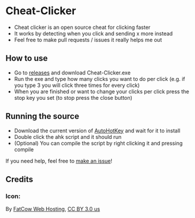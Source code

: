 # Cheat-Clicker

- Cheat clicker is an open source cheat for clicking faster
- It works by detecting when you click and sending x more instead
- Feel free to make pull requests / issues it really helps me out

## How to use

- Go to [releases](https://github.com/Banaanae/Cheat-Clicker/releases/latest) and download Cheat-Clicker.exe
- Run the exe and type how many clicks you want to do per click (e.g. if you type 3 you will click three times for every click)
- When you are finished or want to change your clicks per click press the stop key you set (to stop press the close button)

## Running the source

- Download the current version of [AutoHotKey](https://www.autohotkey.com) and wait for it to install
- Double click the ahk script and it should run
- (Optional) You can compile the script by right clicking it and pressing compile

If you need help, feel free to [make an issue](https://github.com/Banaanae/Cheat-Clicker/issues)!

## Credits

### Icon:

By [FatCow Web Hosting](http://www.fatcow.com/free-icons/), [CC BY 3.0 us](https://commons.wikimedia.org/w/index.php?curid=11530257)
